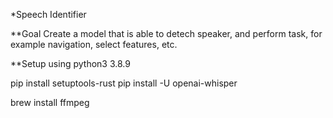 *Speech Identifier

**Goal
Create a model that is able to detech speaker, and perform task, for example navigation, select features, etc.

**Setup
using python3 3.8.9

pip install setuptools-rust
pip install -U openai-whisper

brew install ffmpeg